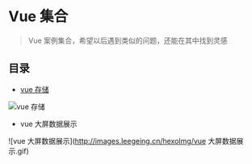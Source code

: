 # Vue 集合

> Vue 案例集合，希望以后遇到类似的问题，还能在其中找到灵感

## 目录

 - [vue 存储](https://github.com/mraing/vue-set/tree/master/vue-localstorage)
 
 ![vue 存储](http://images.leegeing.cn/hexoImg/vue%20%E6%95%B0%E6%8D%AE%E5%AD%98%E5%82%A82.gif)

- vue 大屏数据展示

 ![vue 大屏数据展示](http://images.leegeing.cn/hexoImg/vue 大屏数据展示.gif)
